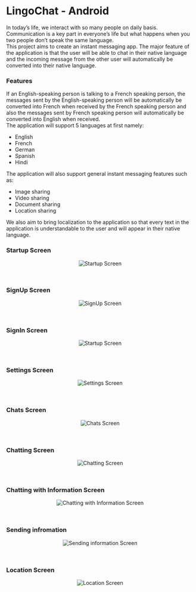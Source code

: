 # LingoChat - Android
In today’s life, we interact with so many people on daily basis. Communication is a key part in everyone’s life but what happens when you two people don’t speak the same language.
<br/>This project aims to create an instant messaging app. The major feature of the application is that the user will be able to chat in their native language and the incoming message from the other user will automatically be converted into their native language.

### Features
If an English-speaking person is talking to a French speaking person, the messages sent by the English-speaking person will be automatically be converted into French when received by the French speaking person and also the messages sent by French speaking person will automatically be converted into English when received.
<br/>The application will support 5 languages at first namely:
- English
- French
- German
- Spanish
- Hindi

The application will also support general instant messaging features such as:
- Image sharing
- Video sharing
- Document sharing
- Location sharing 

We also aim to bring localization to the application so that every text in the application is understandable to the user and will appear in their native language.
<br/>

### Startup Screen
<p align="center">
  <img alt="Startup Screen" src="screenshots/startup.png" />
</p>
<br/>

### SignUp Screen
<p align="center">
  <img alt="SignUp Screen" src="screenshots/signup.png" />
</p>
<br/>

### SignIn Screen
<p align="center">
  <img alt="Startup Screen" src="screenshots/signin.png" />
</p>
<br/>

### Settings Screen
<p align="center">
  <img alt="Settings Screen" src="screenshots/settings.png" />
</p>
<br/>

### Chats Screen
<p align="center">
  <img alt="Chats Screen" src="screenshots/main.png" />
</p>
<br/>

### Chatting Screen
<p align="center">
  <img alt="Chatting Screen" src="screenshots/chat.png" />
</p>
<br/>

### Chatting with Information Screen
<p align="center">
  <img alt="Chatting with Information Screen" src="screenshots/chatwithinfo.png" />
</p>
<br/>

### Sending infromation
<p align="center">
  <img alt="Sending information Screen" src="screenshots/sendStuff.png" />
</p>
<br/>

### Location Screen
<p align="center">
  <img alt="Location Screen" src="screenshots/Location.png" />
</p>
<br/>
